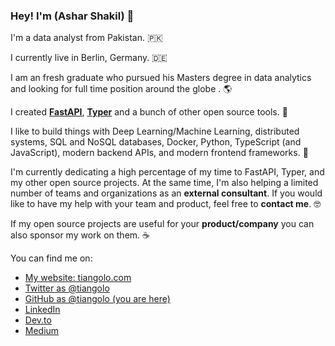 ### Hey! I'm (Ashar Shakil) 👋

I'm a data analyst from Pakistan. 🇵🇰 

I currently live in Berlin, Germany. 🇩🇪

I am an fresh graduate who pursued his Masters degree in data analytics and looking for full time position around the globe . 🌎

I created [**FastAPI**](https://fastapi.tiangolo.com/), [**Typer**](https://typer.tiangolo.com/) and a bunch of other open source tools. 🚀

I like to build things with Deep Learning/Machine Learning, distributed systems, SQL and NoSQL databases, Docker, Python, TypeScript (and JavaScript), modern backend APIs, and modern frontend frameworks. 🤖

I'm currently dedicating a high percentage of my time to FastAPI, Typer, and my other open source projects. At the same time, I'm also helping a limited number of teams and organizations as an **external consultant**. If you would like to have my help with your team and product, feel free to **contact me**. 🤓

If my open source projects are useful for your **product/company** you can also sponsor my work on them. ☕

You can find me on:

* [My website: tiangolo.com](https://tiangolo.com/)
* [Twitter as @tiangolo](https://twitter.com/tiangolo)
* [GitHub as @tiangolo (you are here)](https://github.com/tiangolo)
* [LinkedIn](https://linkedin.com/in/tiangolo)
* [Dev.to](https://dev.to/tiangolo)
* [Medium](https://tiangolo.medium.com/)
